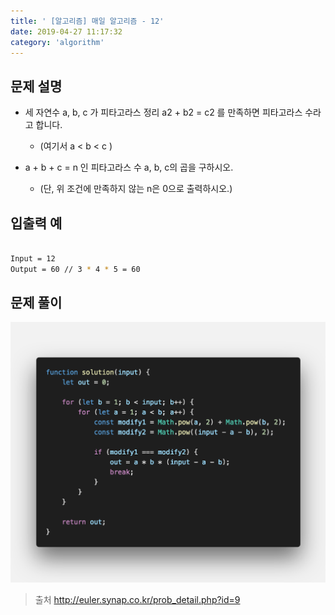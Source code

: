 ```yaml
---
title: ' [알고리즘] 매일 알고리즘 - 12'
date: 2019-04-27 11:17:32
category: 'algorithm'
---
```


문제 설명
-------

- 세 자연수 a, b, c 가 피타고라스 정리 a2 + b2 = c2 를 만족하면 피타고라스 수라고 합니다.
  - (여기서 a < b < c )

- a + b + c = n 인 피타고라스 수 a, b, c의 곱을 구하시오.
  - (단, 위 조건에 만족하지 않는 n은 0으로 출력하시오.)

입출력 예
-------
```sh

Input = 12
Output = 60 // 3 * 4 * 5 = 60

```

문제 풀이
-------

![](../../../assets/everyday/everyday.12.solution.png)

> 출처  http://euler.synap.co.kr/prob_detail.php?id=9
